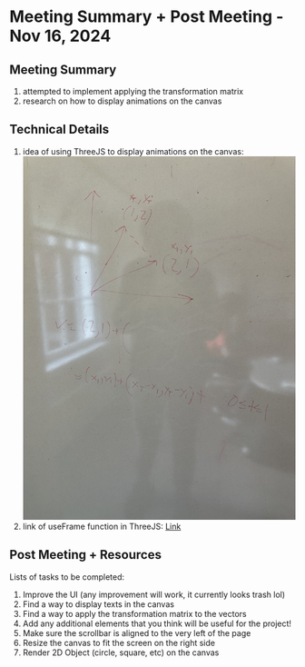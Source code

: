 # Meeting Summary + Post Meeting - Nov 16, 2024

## Meeting Summary
1. attempted to implement applying the transformation matrix
2. research on how to display animations on the canvas

## Technical Details
1. idea of using ThreeJS to display animations on the canvas:
![Img](img2.jpg)
2. link of useFrame function in ThreeJS: [Link](https://gracious-keller-98ef35.netlify.app/docs/api/hooks/useFrame/)

## Post Meeting + Resources
Lists of tasks to be completed:
1. Improve the UI (any improvement will work, it currently looks trash lol)
2. Find a way to display texts in the canvas
3. Find a way to apply the transformation matrix to the vectors
4. Add any additional elements that you think will be useful for the project!
5. Make sure the scrollbar is aligned to the very left of the page
6. Resize the canvas to fit the screen on the right side
7. Render 2D Object (circle, square, etc) on the canvas
